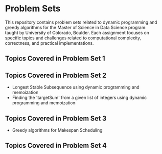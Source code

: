 # Problem Sets
This repository contains problem sets related to dynamic programming and greedy algorithms for the Master of Science in Data Science program taught by University of Colorado, Boulder. Each assignment focuses on specific topics and challenges related to computational complexity, correctness, and practical implementations.

## Topics Covered in Problem Set 1

## Topics Covered in Problem Set 2
- Longest Stable Subsequence using dynamic programming and memoization
- Finding the 'targetSum' from a given list of integers using dynamic programming and memoization

## Topics Covered in Problem Set 3
- Greedy algorithms for Makespan Scheduling

## Topics Covered in Problem Set 4
